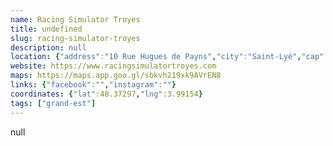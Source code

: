 ```yaml
---
name: Racing Simulator Troyes
title: undefined
slug: racing-simulator-troyes
description: null
location: {"address":"10 Rue Hugues de Payns","city":"Saint-Lyé","cap":10180}
website: https://www.racingsimulatortroyes.com
maps: https://maps.app.goo.gl/sbkvh219xk9AVrEN8
links: {"facebook":"","instagram":""}
coordinates: {"lat":48.37297,"lng":3.99154}
tags: ["grand-est"]
---
```

null
